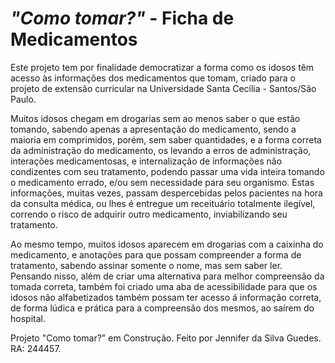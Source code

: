 <body>
<h1> <i>"Como tomar?"</i> - Ficha de Medicamentos</h1>
<p> Este projeto tem por finalidade democratizar a forma como os idosos têm acesso às informações dos medicamentos que tomam, criado para o projeto de extensão curricular na Universidade Santa Cecília - Santos/São Paulo.</p>
<p> Muitos idosos chegam em drogarias sem ao menos saber o que estão tomando, sabendo apenas a apresentação do medicamento, sendo a maioria em comprimidos, porém, sem saber quantidades, e a forma correta da administração do medicamento, os levando a erros de administração, interações medicamentosas, e internalização de informações não condizentes com seu tratamento, podendo passar uma vida inteira tomando o medicamento errado, e/ou sem necessidade para seu organismo. Estas informações, muitas vezes, passam despercebidas pelos pacientes na hora da consulta médica, ou lhes é entregue um receituário totalmente ilegível, correndo o risco de adquirir outro medicamento, inviabilizando seu tratamento. </p> 
<p> Ao mesmo tempo, muitos idosos aparecem em drogarias com a caixinha do medicamento, e anotações para que possam compreender a forma de tratamento, sabendo assinar somente o nome, mas sem saber ler. Pensando nisso, além de criar uma alternativa para melhor compreensão da tomada correta, também foi criado uma aba de acessibilidade para que os idosos não alfabetizados também possam ter acesso á informação correta, de forma lúdica e prática para a compreensão dos mesmos, ao saírem do hospital.
</body>

<foot> Projeto "Como tomar?" em Construção. Feito por Jennifer da Silva Guedes. RA: 244457. </foot>

